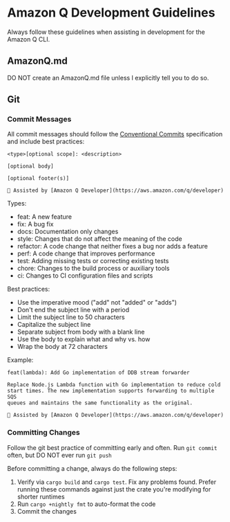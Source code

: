 # Amazon Q Development Guidelines

Always follow these guidelines when assisting in development for the Amazon Q CLI.

## AmazonQ.md

DO NOT create an AmazonQ.md file unless I explicitly tell you to do so.

## Git

### Commit Messages

All commit messages should follow the [Conventional Commits](https://www.conventionalcommits.org/) specification and include best practices:

```
<type>[optional scope]: <description>

[optional body]

[optional footer(s)]

🤖 Assisted by [Amazon Q Developer](https://aws.amazon.com/q/developer)
```

Types:
- feat: A new feature
- fix: A bug fix
- docs: Documentation only changes
- style: Changes that do not affect the meaning of the code
- refactor: A code change that neither fixes a bug nor adds a feature
- perf: A code change that improves performance
- test: Adding missing tests or correcting existing tests
- chore: Changes to the build process or auxiliary tools
- ci: Changes to CI configuration files and scripts

Best practices:
- Use the imperative mood ("add" not "added" or "adds")
- Don't end the subject line with a period
- Limit the subject line to 50 characters
- Capitalize the subject line
- Separate subject from body with a blank line
- Use the body to explain what and why vs. how
- Wrap the body at 72 characters

Example:
```
feat(lambda): Add Go implementation of DDB stream forwarder

Replace Node.js Lambda function with Go implementation to reduce cold
start times. The new implementation supports forwarding to multiple SQS
queues and maintains the same functionality as the original.

🤖 Assisted by [Amazon Q Developer](https://aws.amazon.com/q/developer)
```

### Committing Changes

Follow the git best practice of committing early and often. Run `git commit` often, but DO NOT ever run `git push`

Before committing a change, always do the following steps:

1. Verify via `cargo build` and `cargo test`. Fix any problems found. Prefer running these commands against just the crate you're modifying for shorter runtimes
2. Run `cargo +nightly fmt` to auto-format the code
3. Commit the changes
